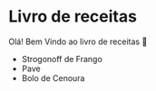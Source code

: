 # Livro de receitas

Olá! Bem Vindo ao livro de receitas :wave:

- Strogonoff de Frango 
- Pave
- Bolo de Cenoura

